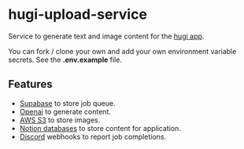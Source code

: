 # hugi-upload-service

Service to generate text and image content for the [hugi app](https://github.com/Dorpxr/hugi).

You can fork / clone your own and add your own environment variable secrets. See the **.env.example** file.

## Features

- [Supabase](https://supabase.com/) to store job queue.
- [Openai](https://platform.openai.com/docs/introduction) to generate content.
- [AWS S3](https://aws.amazon.com/s3/) to store images.
- [Notion databases](https://www.notion.so/) to store content for application.
- [Discord](https://support.discord.com/hc/en-us/articles/228383668-Intro-to-Webhooks) webhooks to report job completions.
